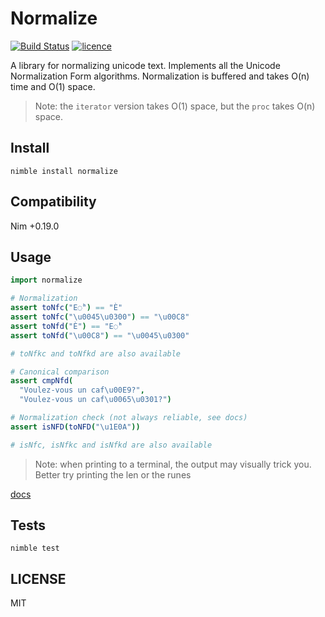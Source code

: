 # Normalize

[![Build Status](https://img.shields.io/travis/nitely/nim-normalize.svg?style=flat-square)](https://travis-ci.org/nitely/nim-normalize)
[![licence](https://img.shields.io/github/license/nitely/nim-normalize.svg?style=flat-square)](https://raw.githubusercontent.com/nitely/nim-normalize/master/LICENSE)

A library for normalizing unicode text. Implements all the
Unicode Normalization Form algorithms. Normalization is
buffered and takes O(n) time and O(1) space.

> Note: the ``iterator`` version takes O(1)
> space, but the ``proc`` takes O(n) space.

## Install

```
nimble install normalize
```

## Compatibility

Nim +0.19.0

## Usage

```nim
import normalize

# Normalization
assert toNfc("E◌̀") == "È"
assert toNfc("\u0045\u0300") == "\u00C8"
assert toNfd("È") == "E◌̀"
assert toNfd("\u00C8") == "\u0045\u0300"

# toNfkc and toNfkd are also available

# Canonical comparison
assert cmpNfd(
  "Voulez-vous un caf\u00E9?",
  "Voulez-vous un caf\u0065\u0301?")

# Normalization check (not always reliable, see docs)
assert isNFD(toNFD("\u1E0A"))

# isNfc, isNfkc and isNfkd are also available
```

> Note: when printing to a terminal,
> the output may visually trick you.
> Better try printing the len or the runes

[docs](https://nitely.github.io/nim-normalize/)

## Tests

```
nimble test
```

## LICENSE

MIT
